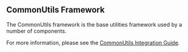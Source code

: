 ## CommonUtils Framework
The CommonUtils framework is the base utilities framework used by a number of components.

For more information, please see the [CommonUtils Integration Guide](https://github.com/VodafoneDEAppFactory/vfg-ios-documentation/tree/Releases/commonUtils/README.md).
